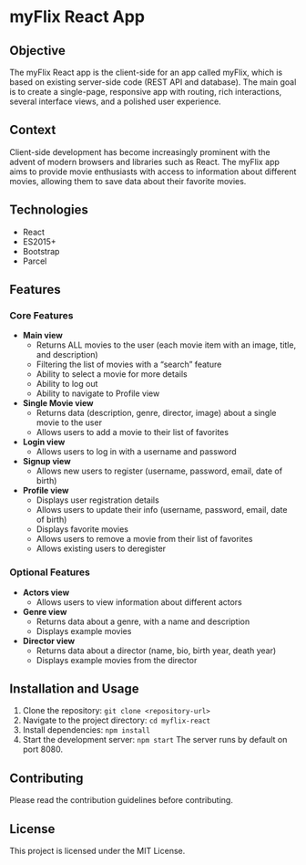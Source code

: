 # myFlix React App

## Objective
The myFlix React app is the client-side for an app called myFlix, which is based on existing server-side code (REST API and database). The main goal is to create a single-page, responsive app with routing, rich interactions, several interface views, and a polished user experience.

## Context
Client-side development has become increasingly prominent with the advent of modern browsers and libraries such as React. The myFlix app aims to provide movie enthusiasts with access to information about different movies, allowing them to save data about their favorite movies.

## Technologies

- React
- ES2015+
- Bootstrap
- Parcel
## Features

### Core Features
- **Main view**
  - Returns ALL movies to the user (each movie item with an image, title, and description)
  - Filtering the list of movies with a “search” feature
  - Ability to select a movie for more details
  - Ability to log out
  - Ability to navigate to Profile view
- **Single Movie view**
  - Returns data (description, genre, director, image) about a single movie to the user
  - Allows users to add a movie to their list of favorites
- **Login view**
  - Allows users to log in with a username and password
- **Signup view**
  - Allows new users to register (username, password, email, date of birth)
- **Profile view**
  - Displays user registration details
  - Allows users to update their info (username, password, email, date of birth)
  - Displays favorite movies
  - Allows users to remove a movie from their list of favorites
  - Allows existing users to deregister

### Optional Features
- **Actors view**
  - Allows users to view information about different actors
- **Genre view**
  - Returns data about a genre, with a name and description
  - Displays example movies
- **Director view**
  - Returns data about a director (name, bio, birth year, death year)
  - Displays example movies from the director

## Installation and Usage

1. Clone the repository: `git clone <repository-url>`
2. Navigate to the project directory: `cd myflix-react`
3. Install dependencies: `npm install`
4. Start the development server: `npm start`
The server runs by default on port 8080.

## Contributing

Please read the contribution guidelines before contributing.

## License

This project is licensed under the MIT License.

